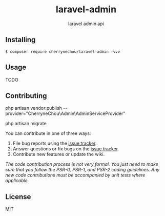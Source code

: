 <h1 align="center"> laravel-admin </h1>

<p align="center">laravel admin api</p>


## Installing

```shell
$ composer require cherrynechou/laravel-admin -vvv
```

## Usage

TODO

## Contributing

php artisan vendor:publish --provider="CherryneChou\Admin\AdminServiceProvider"


php artisan migrate


You can contribute in one of three ways:

1. File bug reports using the [issue tracker](https://github.com/cherrynechou/laravel-upload/issues).
2. Answer questions or fix bugs on the [issue tracker](https://github.com/cherrynechou/laravel-upload/issues).
3. Contribute new features or update the wiki.

_The code contribution process is not very formal. You just need to make sure that you follow the PSR-0, PSR-1, and PSR-2 coding guidelines. Any new code contributions must be accompanied by unit tests where applicable._

## License

MIT